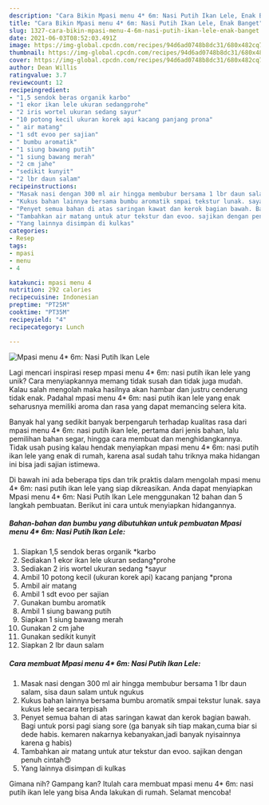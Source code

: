 ```yaml
---
description: "Cara Bikin Mpasi menu 4* 6m: Nasi Putih Ikan Lele, Enak Banget"
title: "Cara Bikin Mpasi menu 4* 6m: Nasi Putih Ikan Lele, Enak Banget"
slug: 1327-cara-bikin-mpasi-menu-4-6m-nasi-putih-ikan-lele-enak-banget
date: 2021-06-03T08:52:03.491Z
image: https://img-global.cpcdn.com/recipes/94d6ad0748b8dc31/680x482cq70/mpasi-menu-4-6m-nasi-putih-ikan-lele-foto-resep-utama.jpg
thumbnail: https://img-global.cpcdn.com/recipes/94d6ad0748b8dc31/680x482cq70/mpasi-menu-4-6m-nasi-putih-ikan-lele-foto-resep-utama.jpg
cover: https://img-global.cpcdn.com/recipes/94d6ad0748b8dc31/680x482cq70/mpasi-menu-4-6m-nasi-putih-ikan-lele-foto-resep-utama.jpg
author: Dean Willis
ratingvalue: 3.7
reviewcount: 12
recipeingredient:
- "1,5 sendok beras organik karbo"
- "1 ekor ikan lele ukuran sedangprohe"
- "2 iris wortel ukuran sedang sayur"
- "10 potong kecil ukuran korek api kacang panjang prona"
- " air matang"
- "1 sdt evoo per sajian"
- " bumbu aromatik"
- "1 siung bawang putih"
- "1 siung bawang merah"
- "2 cm jahe"
- "sedikit kunyit"
- "2 lbr daun salam"
recipeinstructions:
- "Masak nasi dengan 300 ml air hingga membubur bersama 1 lbr daun salam, sisa daun salam untuk ngukus"
- "Kukus bahan lainnya bersama bumbu aromatik smpai tekstur lunak. saya kukus lele secara terpisah"
- "Penyet semua bahan di atas saringan kawat dan kerok bagian bawah. Bagi untuk porsi pagi siang sore (ga banyak sih tiap makan,cuma biar si dede habis. kemaren nakarnya kebanyakan,jadi banyak nyisainnya karena g habis)"
- "Tambahkan air matang untuk atur tekstur dan evoo. sajikan dengan penuh cintah😍"
- "Yang lainnya disimpan di kulkas"
categories:
- Resep
tags:
- mpasi
- menu
- 4

katakunci: mpasi menu 4 
nutrition: 292 calories
recipecuisine: Indonesian
preptime: "PT25M"
cooktime: "PT35M"
recipeyield: "4"
recipecategory: Lunch

---
```



![Mpasi menu 4* 6m: Nasi Putih Ikan Lele](https://img-global.cpcdn.com/recipes/94d6ad0748b8dc31/680x482cq70/mpasi-menu-4-6m-nasi-putih-ikan-lele-foto-resep-utama.jpg)

Lagi mencari inspirasi resep mpasi menu 4* 6m: nasi putih ikan lele yang unik? Cara menyiapkannya memang tidak susah dan tidak juga mudah. Kalau salah mengolah maka hasilnya akan hambar dan justru cenderung tidak enak. Padahal mpasi menu 4* 6m: nasi putih ikan lele yang enak seharusnya memiliki aroma dan rasa yang dapat memancing selera kita.

Banyak hal yang sedikit banyak berpengaruh terhadap kualitas rasa dari mpasi menu 4* 6m: nasi putih ikan lele, pertama dari jenis bahan, lalu pemilihan bahan segar, hingga cara membuat dan menghidangkannya. Tidak usah pusing kalau hendak menyiapkan mpasi menu 4* 6m: nasi putih ikan lele yang enak di rumah, karena asal sudah tahu triknya maka hidangan ini bisa jadi sajian istimewa.




Di bawah ini ada beberapa tips dan trik praktis dalam mengolah mpasi menu 4* 6m: nasi putih ikan lele yang siap dikreasikan. Anda dapat menyiapkan Mpasi menu 4* 6m: Nasi Putih Ikan Lele menggunakan 12 bahan dan 5 langkah pembuatan. Berikut ini cara untuk menyiapkan hidangannya.

<!--inarticleads1-->

##### Bahan-bahan dan bumbu yang dibutuhkan untuk pembuatan Mpasi menu 4* 6m: Nasi Putih Ikan Lele:

1. Siapkan 1,5 sendok beras organik *karbo
1. Sediakan 1 ekor ikan lele ukuran sedang*prohe
1. Sediakan 2 iris wortel ukuran sedang *sayur
1. Ambil 10 potong kecil (ukuran korek api) kacang panjang *prona
1. Ambil  air matang
1. Ambil 1 sdt evoo per sajian
1. Gunakan  bumbu aromatik
1. Ambil 1 siung bawang putih
1. Siapkan 1 siung bawang merah
1. Gunakan 2 cm jahe
1. Gunakan sedikit kunyit
1. Siapkan 2 lbr daun salam




<!--inarticleads2-->

##### Cara membuat Mpasi menu 4* 6m: Nasi Putih Ikan Lele:

1. Masak nasi dengan 300 ml air hingga membubur bersama 1 lbr daun salam, sisa daun salam untuk ngukus
1. Kukus bahan lainnya bersama bumbu aromatik smpai tekstur lunak. saya kukus lele secara terpisah
1. Penyet semua bahan di atas saringan kawat dan kerok bagian bawah. Bagi untuk porsi pagi siang sore (ga banyak sih tiap makan,cuma biar si dede habis. kemaren nakarnya kebanyakan,jadi banyak nyisainnya karena g habis)
1. Tambahkan air matang untuk atur tekstur dan evoo. sajikan dengan penuh cintah😍
1. Yang lainnya disimpan di kulkas




Gimana nih? Gampang kan? Itulah cara membuat mpasi menu 4* 6m: nasi putih ikan lele yang bisa Anda lakukan di rumah. Selamat mencoba!
